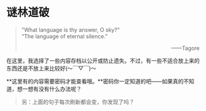 <script>
    right=1;
</script>

# 谜林道破

> <span id="hitokoto">"What language is thy answer, O sky?“<br>“The language of eternal silence."</span>
>
> <p align="right">——<span id="creator">Tagore</span></p>



在这里，我选择了一些内容存档以公开或防止遗失。不过，有一些不适合放上来的东西还是不放上来比较好(～￣▽￣)～

**这里有的内容需要密码才能查看哦。**密码你一定知道的吧——如果真的不知道，想一想有没有什么办法呢？

> 另：上面的句子每次刷新都会变，你发现了吗？
